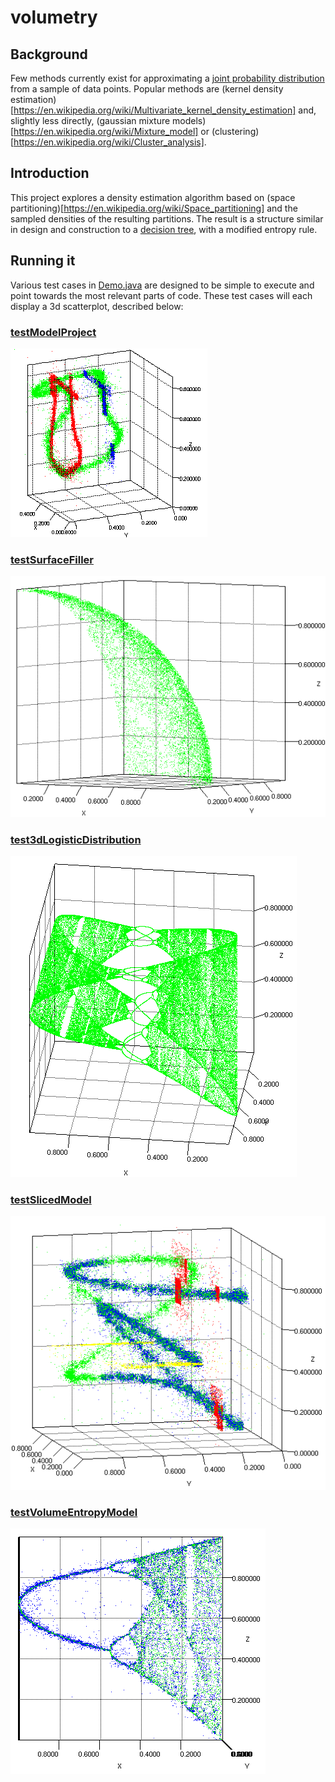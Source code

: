# volumetry

## Background

Few methods currently exist for approximating a [joint probability distribution](https://en.wikipedia.org/wiki/Joint_probability_distribution) from a sample of data points. Popular methods are (kernel density estimation)[https://en.wikipedia.org/wiki/Multivariate_kernel_density_estimation] and, slightly less directly, (gaussian mixture models)[https://en.wikipedia.org/wiki/Mixture_model] or (clustering)[https://en.wikipedia.org/wiki/Cluster_analysis].

## Introduction

This project explores a density estimation algorithm based on (space partitioning)[https://en.wikipedia.org/wiki/Space_partitioning] and the sampled densities of the resulting partitions. The result is a structure similar in design and construction to a [decision tree](https://en.wikipedia.org/wiki/Decision_tree), with a modified entropy rule.

## Running it

Various test cases in [Demo.java](https://github.com/acharneski/volumetry/blob/master/src/test/java/com/simiacryptus/probabilityModel/Demo.java#L35) are designed to be simple to execute and point towards the most relevant parts of code. These test cases will each display a 3d scatterplot, described below:

### [testModelProject](https://github.com/acharneski/volumetry/blob/master/src/test/java/com/simiacryptus/probabilityModel/Demo.java#L45)
![Logistic](https://raw.githubusercontent.com/acharneski/volumetry/master/doc/projection.png)

### [testSurfaceFiller](https://github.com/acharneski/volumetry/blob/master/src/test/java/com/simiacryptus/probabilityModel/Demo.java#L91)
![Logistic](https://raw.githubusercontent.com/acharneski/volumetry/master/doc/surface.png)

### [test3dLogisticDistribution](https://github.com/acharneski/volumetry/blob/master/src/test/java/com/simiacryptus/probabilityModel/Demo.java#L130)
![Logistic](https://raw.githubusercontent.com/acharneski/volumetry/master/doc/logistic.png)


### [testSlicedModel](https://github.com/acharneski/volumetry/blob/master/src/test/java/com/simiacryptus/probabilityModel/Demo.java#L141)
![Logistic](https://raw.githubusercontent.com/acharneski/volumetry/master/doc/slices.png)

### [testVolumeEntropyModel](https://github.com/acharneski/volumetry/blob/master/src/test/java/com/simiacryptus/probabilityModel/Demo.java#L189)
![Logistic](https://raw.githubusercontent.com/acharneski/volumetry/master/doc/logistic_model.png)


